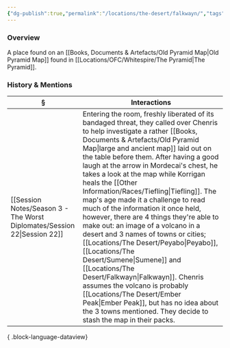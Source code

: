 ```yaml
---
{"dg-publish":true,"permalink":"/locations/the-desert/falkwayn/","tags":["Undiscovered"],"updated":"2025-07-31T14:30:43.429+01:00"}
---
```


### Overview
A place found on an [[Books, Documents & Artefacts/Old Pyramid Map\|Old Pyramid Map]] found in [[Locations/OFC/Whitespire/The Pyramid\|The Pyramid]]. 

### History & Mentions
| §                                                                           | Interactions                                                                                                                                                                                                                                                                                                                                                                                                                                                                                                                                                                                                                                                                                                                      |
| --------------------------------------------------------------------------- | --------------------------------------------------------------------------------------------------------------------------------------------------------------------------------------------------------------------------------------------------------------------------------------------------------------------------------------------------------------------------------------------------------------------------------------------------------------------------------------------------------------------------------------------------------------------------------------------------------------------------------------------------------------------------------------------------------------------------------- |
| [[Session Notes/Season 3 - The Worst Diplomates/Session 22\|Session 22]] | Entering the room, freshly liberated of its bandaged threat, they called over Chenris to help investigate a rather [[Books, Documents & Artefacts/Old Pyramid Map\|large and ancient map]] laid out on the table before them. After having a good laugh at the arrow in Mordecai's chest, he takes a look at the map while Korrigan heals the [[Other Information/Races/Tiefling\|Tiefling]]. The map's age made it a challenge to read much of the information it once held, however, there are 4 things they're able to make out: an image of a volcano in a desert and 3 names of towns or cities; [[Locations/The Desert/Peyabo\|Peyabo]], [[Locations/The Desert/Sumene\|Sumene]] and [[Locations/The Desert/Falkwayn\|Falkwayn]]. Chenris assumes the volcano is probably [[Locations/The Desert/Ember Peak\|Ember Peak]], but has no idea about the 3 towns mentioned. They decide to stash the map in their packs. |

{ .block-language-dataview}